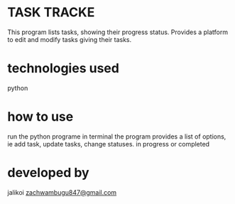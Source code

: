 # TASK TRACKE
This program lists tasks, showing their progress status. Provides a platform to  edit and modify tasks giving their tasks.

# technologies used
python

# how to use
run the python programe in terminal
the program provides a list of options, ie add task, update tasks, change statuses. in progress or completed


# developed by
jalikoi
zachwambugu847@gmail.com
